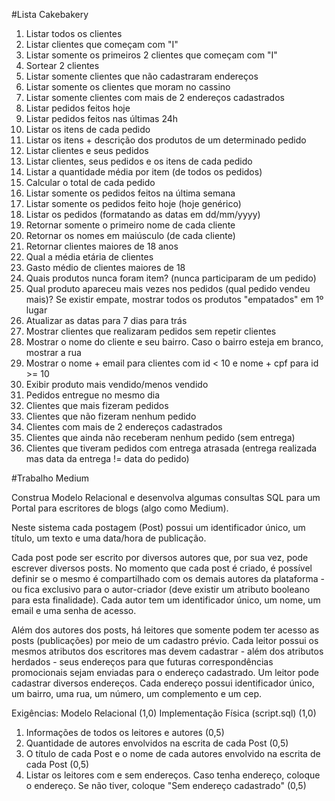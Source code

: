 #Lista Cakebakery

1. Listar todos os clientes
2. Listar clientes que começam com "I"
3. Listar somente os primeiros 2 clientes que começam com "I"
4. Sortear 2 clientes
5. Listar somente clientes que não cadastraram endereços
6. Listar somente os clientes que moram no cassino
7. Listar somente clientes com mais de 2 endereços cadastrados
8. Listar pedidos feitos hoje
9. Listar pedidos feitos nas últimas 24h
10. Listar os itens de cada pedido
11. Listar os itens + descrição dos produtos de um determinado pedido
12. Listar clientes e seus pedidos
13. Listar clientes, seus pedidos e os itens de cada pedido
14. Listar a quantidade média por item (de todos os pedidos)
15. Calcular o total de cada pedido
16. Listar somente os pedidos feitos na última semana
17. Listar somente os pedidos feito hoje (hoje genérico)
18. Listar os pedidos (formatando as datas em dd/mm/yyyy)
19. Retornar somente o primeiro nome de cada cliente
20. Retornar os nomes em maiúsculo (de cada cliente)
21. Retornar clientes maiores de 18 anos
22. Qual a média etária de clientes
23. Gasto médio de clientes maiores de 18
24. Quais produtos nunca foram item? (nunca participaram de um pedido)
25. Qual produto apareceu mais vezes nos pedidos (qual pedido vendeu mais)? Se existir empate, mostrar todos os produtos "empatados" em 1º lugar
26. Atualizar as datas para 7 dias para trás
27. Mostrar clientes que realizaram pedidos sem repetir clientes
28. Mostrar o nome do cliente e seu bairro. Caso o bairro esteja em branco, mostrar a rua
29. Mostrar o nome + email para clientes com id < 10 e nome + cpf para id >= 10
30. Exibir produto mais vendido/menos vendido
31. Pedidos entregue no mesmo dia
32. Clientes que mais fizeram pedidos
33. Clientes que não fizeram nenhum pedido
34. Clientes com mais de 2 endereços cadastrados
35. Clientes que ainda não receberam nenhum pedido (sem entrega)
36. Clientes que tiveram pedidos com entrega atrasada (entrega realizada mas data da entrega != data do pedido)

#Trabalho Medium

Construa Modelo Relacional e desenvolva algumas consultas SQL para um Portal para escritores de blogs (algo como Medium).

Neste sistema cada postagem (Post) possui um identificador único, um título, um texto e uma data/hora de publicação.

Cada post pode ser escrito por diversos autores que, por sua vez, pode escrever diversos posts. No momento que cada post é criado, é possível definir se o mesmo é compartilhado com os demais autores da plataforma - ou fica exclusivo para o autor-criador (deve existir um atributo booleano para esta finalidade). Cada autor tem um identificador único, um nome, um email e uma senha de acesso.

Além dos autores dos posts, há leitores que somente podem ter acesso as posts (publicações) por meio de um cadastro prévio. Cada leitor possui os mesmos atributos dos escritores mas devem cadastrar - além dos atributos herdados - seus endereços para que futuras correspondências promocionais sejam enviadas para o endereço cadastrado. Um leitor pode cadastrar diversos endereços. Cada endereço possui identificador único, um bairro, uma rua, um número, um complemento e um cep.

Exigências:
Modelo Relacional (1,0)
Implementação Física (script.sql) (1,0)

1. Informações de todos os leitores e autores (0,5)
2. Quantidade de autores envolvidos na escrita de cada Post (0,5)
3. O título de cada Post e o nome de cada autores envolvido na escrita de cada Post (0,5)
4. Listar os leitores com e sem endereços. Caso tenha endereço, coloque o endereço. Se não tiver, coloque "Sem endereço cadastrado" (0,5)
